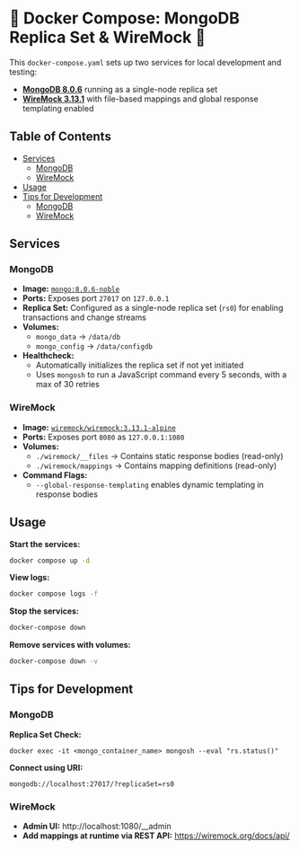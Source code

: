 # 🐳 Docker Compose: MongoDB Replica Set & WireMock 🐳

This `docker-compose.yaml` sets up two services for local development and testing:

- **[MongoDB 8.0.6](https://hub.docker.com/_/mongo)** running as a single-node replica set
- **[WireMock 3.13.1](https://hub.docker.com/r/wiremock/wiremock)** with file-based mappings and global response templating enabled

## Table of Contents

- [Services](#services)
    - [MongoDB](#mongodb)
    - [WireMock](#wiremock)
- [Usage](#usage)
- [Tips for Development](#tips-for-development)
    - [MongoDB](#mongodb)
    - [WireMock](#wiremock)

## Services

### MongoDB

- **Image:** [`mongo:8.0.6-noble`](https://hub.docker.com/_/mongo)
- **Ports:** Exposes port `27017` on `127.0.0.1`
- **Replica Set:** Configured as a single-node replica set (`rs0`) for enabling transactions and change streams
- **Volumes:**
    - `mongo_data` → `/data/db`
    - `mongo_config` → `/data/configdb`
- **Healthcheck:**
    - Automatically initializes the replica set if not yet initiated
    - Uses `mongosh` to run a JavaScript command every 5 seconds, with a max of 30 retries

### WireMock

- **Image:** [`wiremock/wiremock:3.13.1-alpine`](https://hub.docker.com/r/wiremock/wiremock)
- **Ports:** Exposes port `8080` as `127.0.0.1:1080`
- **Volumes:**
    - `./wiremock/__files` → Contains static response bodies (read-only)
    - `./wiremock/mappings` → Contains mapping definitions (read-only)
- **Command Flags:**
    - `--global-response-templating` enables dynamic templating in response bodies

## Usage

**Start the services:**

```bash
docker compose up -d
```

**View logs:**

```bash
docker compose logs -f
```

**Stop the services:**

```bash
docker-compose down
```

**Remove services with volumes:**

```bash
docker-compose down -v
```

## Tips for Development

### MongoDB

**Replica Set Check:**

    docker exec -it <mongo_container_name> mongosh --eval "rs.status()"

**Connect using URI:**

    mongodb://localhost:27017/?replicaSet=rs0

### WireMock

- **Admin UI:** http://localhost:1080/__admin
- **Add mappings at runtime via REST API:** https://wiremock.org/docs/api/
